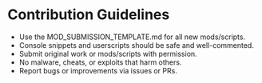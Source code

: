# Contribution Guidelines

- Use the MOD_SUBMISSION_TEMPLATE.md for all new mods/scripts.
- Console snippets and userscripts should be safe and well-commented.
- Submit original work or mods/scripts with permission.
- No malware, cheats, or exploits that harm others.
- Report bugs or improvements via issues or PRs.